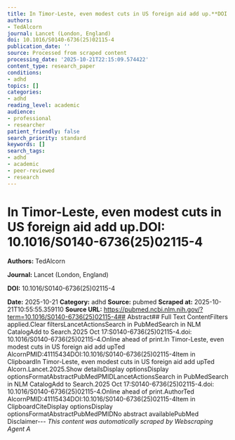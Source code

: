 ```yaml
---
title: In Timor-Leste, even modest cuts in US foreign aid add up.**DOI:** 10.1016/S0140-6736(25)02115-4
authors:
- TedAlcorn
journal: Lancet (London, England)
doi: 10.1016/S0140-6736(25)02115-4
publication_date: ''
source: Processed from scraped content
processing_date: '2025-10-21T22:15:09.574422'
content_type: research_paper
conditions:
- adhd
topics: []
categories:
- adhd
reading_level: academic
audience:
- professional
- researcher
patient_friendly: false
search_priority: standard
keywords: []
search_tags:
- adhd
- academic
- peer-reviewed
- research
---
```


# In Timor-Leste, even modest cuts in US foreign aid add up.**DOI:** 10.1016/S0140-6736(25)02115-4

**Authors:** TedAlcorn

**Journal:** Lancet (London, England)

**DOI:** 10.1016/S0140-6736(25)02115-4

**Date:** 2025-10-21
**Category:** adhd
**Source:** pubmed
**Scraped at:** 2025-10-21T10:55:55.359110
**Source URL:** https://pubmed.ncbi.nlm.nih.gov/?term=10.1016/S0140-6736(25)02115-4## Abstract## Full Text ContentFilters applied.Clear filtersLancetActionsSearch in PubMedSearch in NLM CatalogAdd to Search.2025 Oct 17:S0140-6736(25)02115-4.doi: 10.1016/S0140-6736(25)02115-4.Online ahead of print.In Timor-Leste, even modest cuts in US foreign aid add upTed AlcornPMID:41115434DOI:10.1016/S0140-6736(25)02115-4Item in ClipboardIn Timor-Leste, even modest cuts in US foreign aid add upTed Alcorn.Lancet.2025.Show detailsDisplay optionsDisplay optionsFormatAbstractPubMedPMIDLancetActionsSearch in PubMedSearch in NLM CatalogAdd to Search.2025 Oct 17:S0140-6736(25)02115-4.doi: 10.1016/S0140-6736(25)02115-4.Online ahead of print.AuthorTed AlcornPMID:41115434DOI:10.1016/S0140-6736(25)02115-4Item in ClipboardCiteDisplay optionsDisplay optionsFormatAbstractPubMedPMIDNo abstract availablePubMed Disclaimer---
*This content was automatically scraped by Webscraping Agent A*